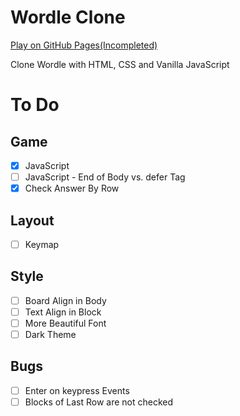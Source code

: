 # Wordle Clone
[Play on GitHub Pages(Incompleted)](https://thkim7527.github.io/WordleClone/)

Clone Wordle with HTML, CSS and Vanilla JavaScript


# To Do
## Game
- [x] JavaScript
- [ ] JavaScript - End of Body vs. defer Tag
- [x] Check Answer By Row

## Layout
- [ ] Keymap

## Style
- [ ] Board Align in Body 
- [ ] Text Align in Block
- [ ] More Beautiful Font
- [ ] Dark Theme

## Bugs
- [ ] Enter on keypress Events
- [ ] Blocks of Last Row are not checked